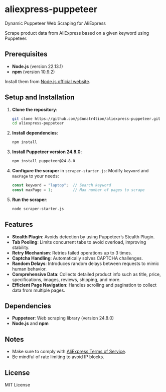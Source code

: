 # aliexpress-puppeteer

Dynamic Puppeteer Web Scraping for AliExpress

Scrape product data from AliExpress based on a given keyword using Puppeteer.

## Prerequisites

* **Node.js** (version 22.13.1)
* **npm** (version 10.9.2)

Install them from [Node.js official website](https://nodejs.org/).

## Setup and Installation

1. **Clone the repository**:

   ```bash
   git clone https://github.com/p3nnatr4tion/aliexpress-puppeteer.git
   cd aliexpress-puppeteer
   ```

2. **Install dependencies**:

   ```bash
   npm install
   ```

3. **Install Puppeteer version 24.8.0**:

   ```bash
   npm install puppeteer@24.8.0
   ```

4. **Configure the scraper** in `scraper-starter.js`:
   Modify `keyword` and `maxPage` to your needs:

   ```javascript
   const keyword = "laptop";  // Search keyword
   const maxPage = 1;         // Max number of pages to scrape
   ```

5. **Run the scraper**:

   ```bash
   node scraper-starter.js
   ```

## Features

* **Stealth Plugin**: Avoids detection by using Puppeteer’s Stealth Plugin.
* **Tab Pooling**: Limits concurrent tabs to avoid overload, improving stability.
* **Retry Mechanism**: Retries failed operations up to 3 times.
* **Captcha Handling**: Automatically solves CAPTCHA challenges.
* **Random Delays**: Introduces random delays between requests to mimic human behavior.
* **Comprehensive Data**: Collects detailed product info such as title, price, specifications, images, reviews, shipping, and more.
* **Efficient Page Navigation**: Handles scrolling and pagination to collect data from multiple pages.

## Dependencies

* **Puppeteer**: Web scraping library (version 24.8.0)
* **Node.js** and **npm**

## Notes

* Make sure to comply with [AliExpress Terms of Service](https://www.aliexpress.com).
* Be mindful of rate limiting to avoid IP blocks.

## License

MIT License
